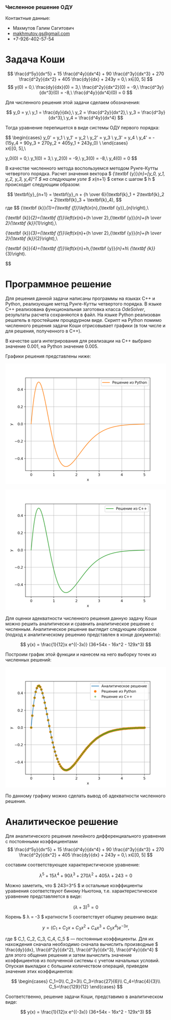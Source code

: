 ### Численное решение ОДУ
Контактные данные:
- Махмутов Галим Сагитович
- makhmutov.gs@gmail.com
- +7-926-402-57-54

# Задача Коши
$$
\frac{d^5y}{dx^5} + 15 \frac{d^4y}{dx^4} + 90 \frac{d^3y}{dx^3} + 270 \frac{d^2y}{dx^2} + 405 \frac{dy}{dx} + 243y = 0,\ x∈[0, 5]
$$
$$
y(0) = 0,\  \frac{dy}{dx}(0) = 3,\ \frac{d^2y}{dx^2}(0) = -9,\ \frac{d^3y}{dx^3}(0) = -8,\ \frac{d^4y}{dx^4}(0) = 0
$$

Для численного решения этой задачи сделаем обозначения:

$$
y_0 = y,\ y_1 = \frac{dy}{dx},\ y_2 = \frac{d^2y}{dx^2},\ y_3 = \frac{d^3y}{dx^3},\ y_4 = \frac{d^4y}{dx^4}
$$

Тогда уравнение перепишется в виде системы ОДУ первого порядка:

$$
\begin{cases}
y_0' = y_1 \\
y_1' = y_2 \\
y_2' = y_3 \\
y_3' = y_4 \\
y_4' = -(15y_4 + 90y_3 + 270y_2 + 405y_1 + 243y_0) \\
\end{cases} \
x∈[0, 5],\\

y_0(0) = 0,\ y_1(0) = 3,\ y_2(0) = -9,\ y_3(0) = -8,\ y_4(0) = 0
$$

В качестве численного метода воспользуемся методом Рунге-Кутты четвертого порядка. Расчет значения вектора $ {\textbf  {y}}_{n}=[y_0, y_1, y_2, y_3, y_4]^T $ на следующем узле $ x_{n+1} $ сетки с шагом $ h $ происходит следующим образом:

$$
 \textbf{y}_{n+1} = \textbf{y}_n + {h \over 6}(\textbf{k}_1 + 2\textbf{k}_2 + 2\textbf{k}_3 + \textbf{k}_4),
$$
где
$$
{\textbf  {k}}_{1}={\textbf  {f}}\left(x_{n},{\textbf  {y}}_{n}\right),\\

{\textbf  {k}}_{2}={\textbf  {f}}\left(x_{n}+{h \over 2},{\textbf  {y}}_{n}+{h \over 2}{\textbf  {k}}_{1}\right),\\

{\textbf  {k}}_{3}={\textbf  {f}}\left(x_{n}+{h \over 2},{\textbf  {y}}_{n}+{h \over 2}{\textbf  {k}}_{2}\right),\\

{\textbf  {k}}_{4}={\textbf  {f}}\left(x_{n}+h,{\textbf  {y}}_{n}+h\ {\textbf  {k}}_{3}\right).

$$

# Программное решение
Для решения данной задачи написаны программы на языках C++ и Python, реализующие метод Рунге-Кутты четвертого порядка. В языке C++ реализована функциональная заготовка класса *OdeSolver*, результаты расчета сохраняются в файл. На языке Python реализован решатель в простейшем процедурном виде. Скрипт на Python помимо численного решения задачи Коши отрисовывает графики (в том числе и для решения, полученного в C++).

В качестве шага интегрирования для реализации на С++ выбрано значение 0.001, на Python значение 0.005.

Графики решения представлены ниже:

![image](python_solution.png)

![image](cpp_solution.png)

Для оценки адекватности численного решения данную задачу Коши можно решить аналитически и сравнить аналитическое решение с численным. Аналитическое решение выглядит следующим образом (подход к аналитическому решению представлен в конце документа):

$$
y(x) = \frac{1}{12}x e^{(-3x)} (36+54x - 16x^2 - 129x^3)
$$

Построим график этой функции и нанесем на него выборку точек из численных решений:

![image](total.png)

По данному графику можно сделать вывод об адекватности численного решения.

# Аналитическое решение
Для аналитического решения линейного дифференциального уравнения с постоянными коэффициентами
$$
\frac{d^5y}{dx^5} + 15 \frac{d^4y}{dx^4} + 90 \frac{d^3y}{dx^3} + 270 \frac{d^2y}{dx^2} + 405 \frac{dy}{dx} + 243y = 0,\ x∈[0, 5]
$$


составим соответствующее характеристическое уравнение:

$$
λ^5+15λ^4+90λ^3+270λ^2+405λ+243=0
$$

Можно заметить, что $ 243=3^5 $ и остальные коэффициенты уравнения соответствуют биному Ньютона, т.е. характеристическое уравнение представляется в виде:

$$
(λ+3)^5 = 0
$$

Корень $ λ = -3 $ кратности 5 соответствует общему решению вида:

$$
y = (C_1 + C_2x + C_3x^2 + C_4x^3+C_5x^4)e^{-3x},
$$

где $ C_1, C_2, C_3, C_4, C_5 $ — постоянные коэффициенты. Для их нахождения сначала необходимо сначала вычислить производные $ \frac{dy}{dx}, \frac{d^2y}{dx^2}, \frac{d^3y}{dx^3}, \frac{d^4y}{dx^4} $ для этого общения решения и затем вычислить значение коэффициентов из полученной системы с учетом начальных условий. Опуская выкладки с большим количеством операций, приведем значения этих коэффициентов:

$$
\begin{cases}
C_1=0\\
C_2=3\\
C_3=\frac{27}{6}\\
C_4=\frac{4}{3}\\
C_5=\frac{129}{12}
\end{cases}
$$

Соответственно, решение задачи Коши, представимо в аналитическом виде:

$$
y(x) = \frac{1}{12}x e^{(-3x)} (36+54x - 16x^2 - 129x^3)
$$